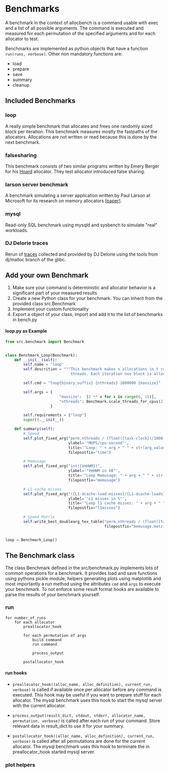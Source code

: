 # Benchmarks

A benchmark in the context of allocbench is a command usable with exec and a
list of all possible arguments. The command is executed and measured for each
permutation of the specified arguments and for each allocator to test.

Benchmarks are implemented as python objects that have a function `run(runs, verbose)`.
Other non mandatory functions are:

* load
* prepare
* save
* summary
* cleanup

## Included Benchmarks

### loop

A really simple benchmark that allocates and frees one randomly sized block per
iteration. This benchmark measures mostly the fastpaths of the allocators.
Allocations are not written or read because this is done by the next benchmark.

### falsesharing

This benchmark consists of two similar programs written by Emery Berger for
his [Hoard](https://github.com/emeryberger/Hoard/tree/master/benchmarks) allocator.
They test allocator introduced false sharing.

### larson server benchmark

A benchmark simulating a server application written by Paul Larson at
Microsoft for its research on memory allocators [[paper]](https://dl.acm.org/citation.cfm?id=286880).

### mysql

Read-only SQL benchmark using mysqld and sysbench to simulate "real" workloads.

### DJ Delorie traces

Rerun of [traces](http://www.delorie.com/malloc/) collected and provided by DJ
Delorie using the tools from dj/malloc branch of the glibc.

## Add your own Benchmark

1. Make sure your command is deterministic and allocator behavior is a significant
	part of your measured results
2. Create a new Python class for your benchmark. You can inherit from the
	provided class src.Benchmark
3. Implement your custom functionality
4. Export a object of your class, import and add it to the list of benchmarks in
	bench.py

#### loop.py as Example

```python
from src.benchmark import Benchmark


class Benchmark_Loop(Benchmark):
    def __init__(self):
        self.name = "loop"
        self.descrition = """This benchmark makes n allocations in t concurrent
                             threads. Each iteration one block is allocated, """,

        self.cmd = "loop{binary_suffix} {nthreads} 1000000 {maxsize}"

        self.args = {
                        "maxsize":  [2 ** x for x in range(6, 16)],
                        "nthreads": Benchmark.scale_threads_for_cpus(2)
                    }

        self.requirements = ["loop"]
        super().__init__()

    def summary(self):
        # Speed
        self.plot_fixed_arg("perm.nthreads / (float({task-clock})/1000)",
                            ylabel='"MOPS/cpu-second"',
                            title='"Loop: " + arg + " " + str(arg_value)',
                            filepostfix="time")

        # Memusage
        self.plot_fixed_arg("int({VmHWM})",
                            ylabel='"VmHWM in kB"',
                            title='"Loop Memusage: " + arg + " " + str(arg_value)',
                            filepostfix="memusage")

        # L1 cache misses
        self.plot_fixed_arg("({L1-dcache-load-misses}/{L1-dcache-loads})*100",
                            ylabel='"L1 misses in %"',
                            title='"Loop l1 cache misses: " + arg + " " + str(arg_value)',
                            filepostfix="l1misses")

        # Speed Matrix
        self.write_best_doublearg_tex_table("perm.nthreads / (float({task-clock})/1000)",
                                            filepostfix="memusage.matrix")


loop = Benchmark_Loop()
```

## The Benchmark class

The class Benchmark defined in the src/benchmark.py implements lots of
common operations for a benchmark.
It provides load and save functions using pythons pickle module,
helpers generating plots using matplotlib and most importantly a run method using
the attributes `cmd` and `args` to execute your benchmark. To not enforce some
result format hooks are available to parse the results of your benchmark yourself.

### run

```
for number_of_runs
	for each allocator
		preallocator_hook

		for each permutation of args
			build command
			run command

			process_output

		postallocator_hook
```

#### run hooks

* `preallocator_hook((alloc_name, alloc_definition), current_run, verbose)` is called
	if available once per allocator before any command is executed. This hook may
	be useful if you want to prepare stuff for each allocator. The mysql benchmark
	uses this hook to start the mysql server with the current allocator.

* `process_output(result_dict, stdout, stderr, allocator_name, permutation, verbose)`
	is called after each run of your command. Store relevant data in result_dict
	to use it for your summary.

* `postallocator_hook((alloc_name, alloc_definition), current_run, verbose)`
	is called after all permutations are done for the current allocator.
	The mysql benchmark uses this hook to terminate the in preallocator_hook started
	mysql server.

### plot helpers
